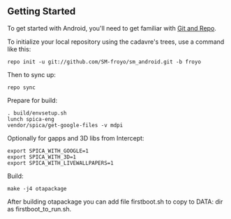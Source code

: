 Getting Started
---------------

To get started with Android, you'll need to get
familiar with [Git and Repo](http://source.android.com/download/using-repo).

To initialize your local repository using the cadavre's trees, use a command like this:

    repo init -u git://github.com/SM-froyo/sm_android.git -b froyo

Then to sync up:

    repo sync

Prepare for build:

    . build/envsetup.sh
    lunch spica-eng
    vendor/spica/get-google-files -v mdpi

Optionally for gapps and 3D libs from Intercept:

    export SPICA_WITH_GOOGLE=1
    export SPICA_WITH_3D=1
    export SPICA_WITH_LIVEWALLPAPERS=1

Build:

    make -j4 otapackage

After building otapackage you can add file firstboot.sh to copy to DATA: dir as firstboot_to_run.sh.